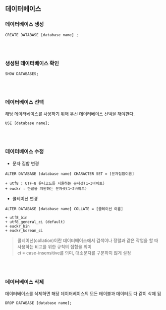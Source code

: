 ## 데이터베이스
### 데이터베이스 생성

```MySQL
CREATE DATABASE [database name] ;
```
<br><br>
### 생성된 데이터베이스 확인
```MySQL
SHOW DATABASES;
```
<br><br>
### 데이터베이스 선택
해당 데이터베이스를 사용하기 위해 우선 데이터베이스 선택을 해야한다.
```MySQL
USE [database name];
```
<br><br>
### 데이터베이스 수정
- 문자 집합 변경
```MySQL
ALTER DATABASE [database name] CHARACTER SET = [문자집합이름]
```
	+ utf8 : UTF-8 유니코드를 지원하는 문자셋(1~3바이트)
    + euckr : 한글을 지원하는 문자셋(1~2바이트)
- 콜레이션 변경
```MySQL
ALTER DATABASE [database name] COLLATE = [콜레이션 이름]
```
	+ utf8_bin
    + utf8_general_ci (default)
    + euckr_bin
    + euckr_korean_ci
> 콜레이션(collation)이란 데이터베이스에서 검색이나 정렬과 같은 작업을 할 때 사용하는 비교를 위한 규칙의 집합을 의미<br>
    ci = case-insensitive를 의미, 대소문자를 구분하지 않게 설정

<br><br>
### 데이터베이스 삭제
데이터베이스를 삭제하면 해당 데이터베이스의 모든 테이블과 데이터도 다 같이 삭제 됨
```MySQL
DROP DATABASE [database name];
```
<br><br>

